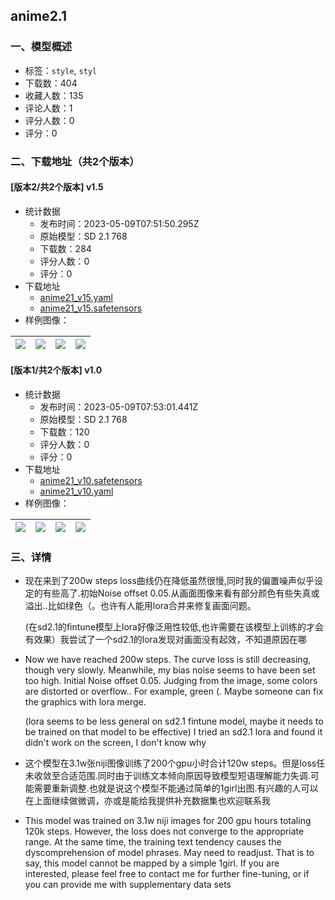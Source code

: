 ## anime2.1
### 一、模型概述

- 标签：`style`, `styl`
- 下载数：404
- 收藏人数：135
- 评论人数：1
- 评分人数：0
- 评分：0

### 二、下载地址（共2个版本）

#### [版本2/共2个版本] v1.5

- 统计数据
  - 发布时间：2023-05-09T07:51:50.295Z
  - 原始模型：SD 2.1 768
  - 下载数：284
  - 评分人数：0
  - 评分：0
- 下载地址
  - [anime21_v15.yaml](https://civitai.com/api/download/models/66018?type=Config&format=Other)
  - [anime21_v15.safetensors](https://civitai.com/api/download/models/66018)
- 样例图像：

| <img src="https://image.civitai.com/xG1nkqKTMzGDvpLrqFT7WA/3e4d2732-ccb7-4aea-80d4-4e39aa0dd29d/width=450/733803.jpeg" /> | <img src="https://image.civitai.com/xG1nkqKTMzGDvpLrqFT7WA/100d4877-d4f4-4240-a4aa-d84d6c9c92b6/width=450/733813.jpeg" /> | <img src="https://image.civitai.com/xG1nkqKTMzGDvpLrqFT7WA/fdf19d93-a450-4b38-92f4-819838fc4818/width=450/733808.jpeg" /> | <img src="https://image.civitai.com/xG1nkqKTMzGDvpLrqFT7WA/88d8ffd5-9e49-47d4-b425-78ef96f237a6/width=450/733810.jpeg" /> |
| ---- | ---- | ---- | ---- |

#### [版本1/共2个版本] v1.0

- 统计数据
  - 发布时间：2023-05-09T07:53:01.441Z
  - 原始模型：SD 2.1 768
  - 下载数：120
  - 评分人数：0
  - 评分：0
- 下载地址
  - [anime21_v10.safetensors](https://civitai.com/api/download/models/63242)
  - [anime21_v10.yaml](https://civitai.com/api/download/models/63242?type=Config&format=Other)
- 样例图像：

| <img src="https://image.civitai.com/xG1nkqKTMzGDvpLrqFT7WA/5edd0cb6-340e-4a55-bff5-d012a832d8b9/width=450/708683.jpeg" /> | <img src="https://image.civitai.com/xG1nkqKTMzGDvpLrqFT7WA/78c6b975-0020-414b-9c06-974d875cc93a/width=450/700650.jpeg" /> | <img src="https://image.civitai.com/xG1nkqKTMzGDvpLrqFT7WA/5b442ab0-9225-4a3b-964a-ad1e767cbd55/width=450/700649.jpeg" /> | <img src="https://image.civitai.com/xG1nkqKTMzGDvpLrqFT7WA/795448c6-6ebe-4e97-b5a8-aeda3cd2c7bd/width=450/708380.jpeg" /> |
| ---- | ---- | ---- | ---- |


### 三、详情
<ul><li><p>现在来到了200w steps loss曲线仍在降低虽然很慢,同时我的偏置噪声似乎设定的有些高了.初始Noise offset 0.05.从画面图像来看有部分颜色有些失真或溢出..比如绿色（。也许有人能用lora合并来修复画面问题。</p><p>(在sd2.1的fintune模型上lora好像泛用性较低,也许需要在该模型上训练的才会有效果）我尝试了一个sd2.1的lora发现对画面没有起效，不知道原因在哪</p></li><li><p>Now we have reached 200w steps. The curve loss is still decreasing, though very slowly. Meanwhile, my bias noise seems to have been set too high. Initial Noise offset 0.05. Judging from the image, some colors are distorted or overflow.. For example, green (. Maybe someone can fix the graphics with lora merge.</p><p>(lora seems to be less general on sd2.1 fintune model, maybe it needs to be trained on that model to be effective) I tried an sd2.1 lora and found it didn't work on the screen, I don't know why</p></li><li><p>这个模型在3.1w张niji图像训练了200个gpu小时合计120w steps。但是loss任未收敛至合适范围.同时由于训练文本倾向原因导致模型短语理解能力失调.可能需要重新调整.也就是说这个模型不能通过简单的1girl出图.有兴趣的人可以在上面继续做微调，亦或是能给我提供补充数据集也欢迎联系我</p></li><li><p>This model was trained on 3.1w niji images for 200 gpu hours totaling 120k steps. However, the loss does not converge to the appropriate range. At the same time, the training text tendency causes the dyscomprehension of model phrases. May need to readjust. That is to say, this model cannot be mapped by a simple 1girl. If you are interested, please feel free to contact me for further fine-tuning, or if you can provide me with supplementary data sets</p></li></ul>